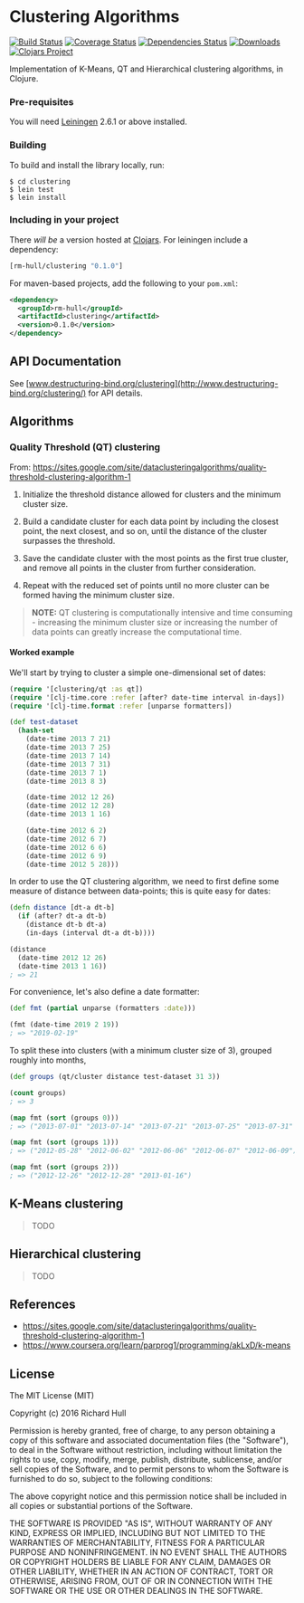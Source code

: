 # Clustering Algorithms
[![Build Status](https://travis-ci.org/rm-hull/clustering.svg?branch=master)](http://travis-ci.org/rm-hull/clustering) [![Coverage Status](https://coveralls.io/repos/rm-hull/clustering/badge.svg?branch=master)](https://coveralls.io/r/rm-hull/clustering?branch=master) [![Dependencies Status](https://jarkeeper.com/rm-hull/clustering/status.svg)](https://jarkeeper.com/rm-hull/clustering) [![Downloads](https://jarkeeper.com/rm-hull/clustering/downloads.svg)](https://jarkeeper.com/rm-hull/clustering) [![Clojars Project](https://img.shields.io/clojars/v/rm-hull/clustering.svg)](https://clojars.org/rm-hull/clustering)

Implementation of K-Means, QT and Hierarchical clustering algorithms, in Clojure.

### Pre-requisites

You will need [Leiningen](https://github.com/technomancy/leiningen) 2.6.1 or above installed.

### Building

To build and install the library locally, run:

    $ cd clustering
    $ lein test
    $ lein install

### Including in your project

There _will be_ a version hosted at [Clojars](https://clojars.org/rm-hull/clustering).
For leiningen include a dependency:

```clojure
[rm-hull/clustering "0.1.0"]
```

For maven-based projects, add the following to your `pom.xml`:

```xml
<dependency>
  <groupId>rm-hull</groupId>
  <artifactId>clustering</artifactId>
  <version>0.1.0</version>
</dependency>
```

## API Documentation

See [www.destructuring-bind.org/clustering](http://www.destructuring-bind.org/clustering/) for API details.

## Algorithms

### Quality Threshold (QT) clustering

From: https://sites.google.com/site/dataclusteringalgorithms/quality-threshold-clustering-algorithm-1

1. Initialize the threshold distance allowed for clusters and the
   minimum cluster size.

2. Build a candidate cluster for each data point by including the
   closest point, the next closest, and so on, until the distance
   of the cluster surpasses the threshold.

3. Save the candidate cluster with the most points as the first true
   cluster, and remove all points in the cluster from further
   consideration.

4. Repeat with the reduced set of points until no more cluster can
   be formed having the minimum cluster size.

> **NOTE:** QT clustering is computationally intensive and time
> consuming - increasing the minimum cluster size or increasing
> the number of data points can greatly increase the computational
> time.

#### Worked example

We'll start by trying to cluster a simple one-dimensional set of dates:

```clojure
(require '[clustering/qt :as qt])
(require '[clj-time.core :refer [after? date-time interval in-days])
(require '[clj-time.format :refer [unparse formatters])

(def test-dataset
  (hash-set
    (date-time 2013 7 21)
    (date-time 2013 7 25)
    (date-time 2013 7 14)
    (date-time 2013 7 31)
    (date-time 2013 7 1)
    (date-time 2013 8 3)

    (date-time 2012 12 26)
    (date-time 2012 12 28)
    (date-time 2013 1 16)

    (date-time 2012 6 2)
    (date-time 2012 6 7)
    (date-time 2012 6 6)
    (date-time 2012 6 9)
    (date-time 2012 5 28)))
```

In order to use the QT clustering algorithm, we need to first define some
measure of distance between data-points; this is quite easy for dates:

```clojure
(defn distance [dt-a dt-b]
  (if (after? dt-a dt-b)
    (distance dt-b dt-a)
    (in-days (interval dt-a dt-b))))

(distance
  (date-time 2012 12 26)
  (date-time 2013 1 16))
; => 21
```

For convenience, let's also define a date formatter:

```clojure
(def fmt (partial unparse (formatters :date)))

(fmt (date-time 2019 2 19))
; => "2019-02-19"
```

To split these into clusters (with a minimum cluster size of 3), grouped
roughly into months,

```clojure
(def groups (qt/cluster distance test-dataset 31 3))

(count groups)
; => 3

(map fmt (sort (groups 0)))
; => ("2013-07-01" "2013-07-14" "2013-07-21" "2013-07-25" "2013-07-31" "2013-08-03")

(map fmt (sort (groups 1)))
; => ("2012-05-28" "2012-06-02" "2012-06-06" "2012-06-07" "2012-06-09")

(map fmt (sort (groups 2)))
; => ("2012-12-26" "2012-12-28" "2013-01-16")
```

## K-Means clustering

> TODO

## Hierarchical clustering

> TODO

## References

* https://sites.google.com/site/dataclusteringalgorithms/quality-threshold-clustering-algorithm-1
* https://www.coursera.org/learn/parprog1/programming/akLxD/k-means

## License

The MIT License (MIT)

Copyright (c) 2016 Richard Hull

Permission is hereby granted, free of charge, to any person obtaining a copy of
this software and associated documentation files (the "Software"), to deal in
the Software without restriction, including without limitation the rights to
use, copy, modify, merge, publish, distribute, sublicense, and/or sell copies of
the Software, and to permit persons to whom the Software is furnished to do so,
subject to the following conditions:

The above copyright notice and this permission notice shall be included in all
copies or substantial portions of the Software.

THE SOFTWARE IS PROVIDED "AS IS", WITHOUT WARRANTY OF ANY KIND, EXPRESS OR
IMPLIED, INCLUDING BUT NOT LIMITED TO THE WARRANTIES OF MERCHANTABILITY, FITNESS
FOR A PARTICULAR PURPOSE AND NONINFRINGEMENT. IN NO EVENT SHALL THE AUTHORS OR
COPYRIGHT HOLDERS BE LIABLE FOR ANY CLAIM, DAMAGES OR OTHER LIABILITY, WHETHER
IN AN ACTION OF CONTRACT, TORT OR OTHERWISE, ARISING FROM, OUT OF OR IN
CONNECTION WITH THE SOFTWARE OR THE USE OR OTHER DEALINGS IN THE SOFTWARE.
